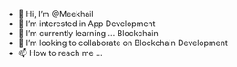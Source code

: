 - 👋 Hi, I’m @Meekhail
- 👀 I’m interested in App Development 
- 🌱 I’m currently learning ... Blockchain 
- 💞️ I’m looking to collaborate on Blockchain Development 
- 📫 How to reach me ...

<!---
Meekhail/Meekhail is a ✨ special ✨ repository because its `README.md` (this file) appears on your GitHub profile.
You can click the Preview link to take a look at your changes.
--->
